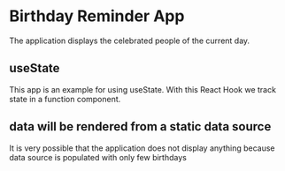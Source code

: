 # Birthday Reminder App

The application displays the celebrated people of the current day.

## useState

This app is an example for using useState. With this React Hook we track state in a function component.

## data will be rendered from a static data source

It is very possible that the application does not display anything because data source is populated with only few birthdays
